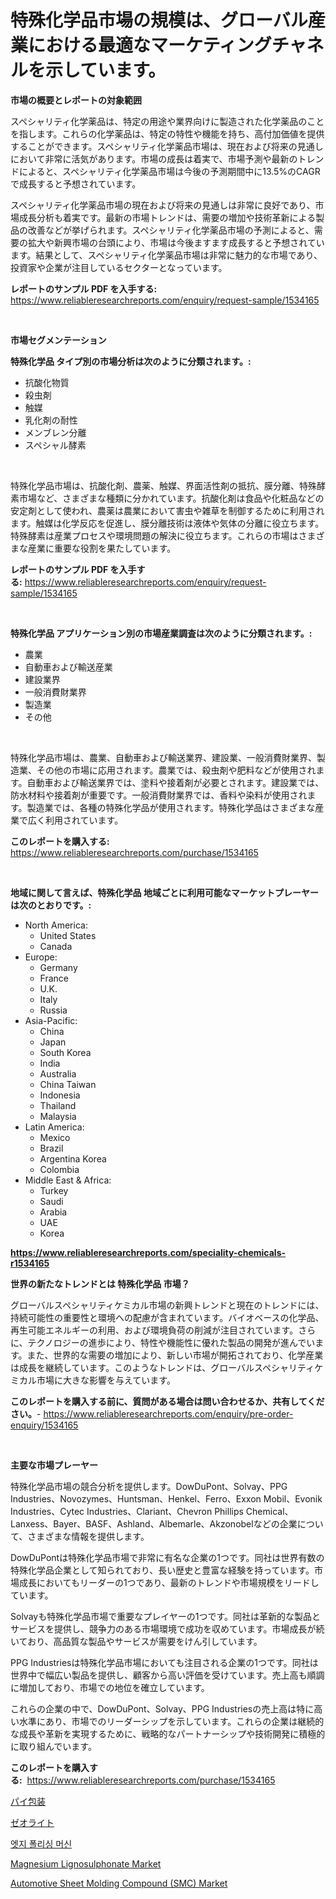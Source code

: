 <p><h1>特殊化学品市場の規模は、グローバル産業における最適なマーケティングチャネルを示しています。</h1></p><p><strong>市場の概要とレポートの対象範囲</strong></p>
<p><p>スペシャリティ化学薬品は、特定の用途や業界向けに製造された化学薬品のことを指します。これらの化学薬品は、特定の特性や機能を持ち、高付加価値を提供することができます。スペシャリティ化学薬品市場は、現在および将来の見通しにおいて非常に活気があります。市場の成長は着実で、市場予測や最新のトレンドによると、スペシャリティ化学薬品市場は今後の予測期間中に13.5%のCAGRで成長すると予想されています。</p><p>スペシャリティ化学薬品市場の現在および将来の見通しは非常に良好であり、市場成長分析も着実です。最新の市場トレンドは、需要の増加や技術革新による製品の改善などが挙げられます。スペシャリティ化学薬品市場の予測によると、需要の拡大や新興市場の台頭により、市場は今後ますます成長すると予想されています。結果として、スペシャリティ化学薬品市場は非常に魅力的な市場であり、投資家や企業が注目しているセクターとなっています。</p></p>
<p><strong>レポートのサンプル PDF を入手する:</strong> <a href="https://www.reliableresearchreports.com/enquiry/request-sample/1534165">https://www.reliableresearchreports.com/enquiry/request-sample/1534165</a></p>
<p>&nbsp;</p>
<p><strong>市場セグメンテーション</strong></p>
<p><strong>特殊化学品 タイプ別の市場分析は次のように分類されます。:</strong></p>
<p><ul><li>抗酸化物質</li><li>殺虫剤</li><li>触媒</li><li>乳化剤の耐性</li><li>メンブレン分離</li><li>スペシャル酵素</li></ul></p>
<p>&nbsp;</p>
<p><p>特殊化学品市場は、抗酸化剤、農薬、触媒、界面活性剤の抵抗、膜分離、特殊酵素市場など、さまざまな種類に分かれています。抗酸化剤は食品や化粧品などの安定剤として使われ、農薬は農業において害虫や雑草を制御するために利用されます。触媒は化学反応を促進し、膜分離技術は液体や気体の分離に役立ちます。特殊酵素は産業プロセスや環境問題の解決に役立ちます。これらの市場はさまざまな産業に重要な役割を果たしています。</p></p>
<p><strong>レポートのサンプル PDF を入手する:</strong>&nbsp;<a href="https://www.reliableresearchreports.com/enquiry/request-sample/1534165">https://www.reliableresearchreports.com/enquiry/request-sample/1534165</a></p>
<p>&nbsp;</p>
<p><strong> 特殊化学品 アプリケーション別の市場産業調査は次のように分類されます。:</strong></p>
<p><ul><li>農業</li><li>自動車および輸送産業</li><li>建設業界</li><li>一般消費財業界</li><li>製造業</li><li>その他</li></ul></p>
<p>&nbsp;</p>
<p><p>特殊化学品市場は、農業、自動車および輸送業界、建設業、一般消費財業界、製造業、その他の市場に応用されます。農業では、殺虫剤や肥料などが使用されます。自動車および輸送業界では、塗料や接着剤が必要とされます。建設業では、防水材料や接着剤が重要です。一般消費財業界では、香料や染料が使用されます。製造業では、各種の特殊化学品が使用されます。特殊化学品はさまざまな産業で広く利用されています。</p></p>
<p><strong>このレポートを購入する:</strong>&nbsp; <a href="https://www.reliableresearchreports.com/purchase/1534165">https://www.reliableresearchreports.com/purchase/1534165</a></p>
<p>&nbsp;</p>
<p><strong>地域に関して言えば、特殊化学品 地域ごとに利用可能なマーケットプレーヤーは次のとおりです。:</strong></p>
<p><ul>
    <li>
        North America:
        <ul>
            <li>United States</li>
            <li>Canada</li>
        </ul>
    </li>
    <li>
        Europe:
        <ul>
            <li>Germany</li>
            <li>France</li>
            <li>U.K.</li>
            <li>Italy</li>
            <li>Russia</li>
        </ul>
    </li>
    <li>
        Asia-Pacific:
        <ul>
            <li>China</li>
            <li>Japan</li>
            <li>South Korea</li>
            <li>India</li>
            <li>Australia</li>
            <li>China Taiwan</li>
            <li>Indonesia</li>
            <li>Thailand</li>
            <li>Malaysia</li>
        </ul>
    </li>
    <li>
        Latin America:
        <ul>
            <li>Mexico</li>
            <li>Brazil</li>
            <li>Argentina Korea</li>
            <li>Colombia</li>
        </ul>
    </li>
    <li>
        Middle East & Africa:
        <ul>
            <li>Turkey</li>
            <li>Saudi</li>
            <li>Arabia</li>
            <li>UAE</li>
            <li>Korea</li>
        </ul>
    </li>
    </ul></p>
<p><strong><a href="https://www.reliableresearchreports.com/speciality-chemicals-r1534165">https://www.reliableresearchreports.com/speciality-chemicals-r1534165</a></strong>&nbsp;</p>
<p><strong>世界の新たなトレンドとは 特殊化学品 市場？</strong></p>
<p><p>グローバルスペシャリティケミカル市場の新興トレンドと現在のトレンドには、持続可能性の重要性と環境への配慮が含まれています。バイオベースの化学品、再生可能エネルギーの利用、および環境負荷の削減が注目されています。さらに、テクノロジーの進歩により、特性や機能性に優れた製品の開発が進んでいます。また、世界的な需要の増加により、新しい市場が開拓されており、化学産業は成長を継続しています。このようなトレンドは、グローバルスペシャリティケミカル市場に大きな影響を与えています。</p></p>
<p><strong>このレポートを購入する前に、質問がある場合は問い合わせるか、共有してください。</strong>- <a href="https://www.reliableresearchreports.com/enquiry/pre-order-enquiry/1534165">https://www.reliableresearchreports.com/enquiry/pre-order-enquiry/1534165</a></p>
<p>&nbsp;</p>
<p><strong>主要な市場プレーヤー</strong></p>
<p><p>特殊化学品市場の競合分析を提供します。DowDuPont、Solvay、PPG Industries、Novozymes、Huntsman、Henkel、Ferro、Exxon Mobil、Evonik Industries、Cytec Industries、Clariant、Chevron Phillips Chemical、Lanxess、Bayer、BASF、Ashland、Albemarle、Akzonobelなどの企業について、さまざまな情報を提供します。 </p><p>DowDuPontは特殊化学品市場で非常に有名な企業の1つです。同社は世界有数の特殊化学品企業として知られており、長い歴史と豊富な経験を持っています。市場成長においてもリーダーの1つであり、最新のトレンドや市場規模をリードしています。 </p><p>Solvayも特殊化学品市場で重要なプレイヤーの1つです。同社は革新的な製品とサービスを提供し、競争力のある市場環境で成功を収めています。市場成長が続いており、高品質な製品やサービスが需要をけん引しています。 </p><p>PPG Industriesは特殊化学品市場においても注目される企業の1つです。同社は世界中で幅広い製品を提供し、顧客から高い評価を受けています。売上高も順調に増加しており、市場での地位を確立しています。 </p><p>これらの企業の中で、DowDuPont、Solvay、PPG Industriesの売上高は特に高い水準にあり、市場でのリーダーシップを示しています。これらの企業は継続的な成長や革新を実現するために、戦略的なパートナーシップや技術開発に積極的に取り組んでいます。</p></p>
<p><strong>このレポートを購入する:</strong>&nbsp;&nbsp;<a href="https://www.reliableresearchreports.com/purchase/1534165">https://www.reliableresearchreports.com/purchase/1534165</a></p>
<p><p><a href="https://medium.com/@ebbkautzer/%E3%83%91%E3%82%A4%E3%81%AE%E5%8C%85%E8%A3%85%E5%B8%82%E5%A0%B4%E3%81%AE%E8%A6%8B%E9%80%9A%E3%81%97-%E5%B8%82%E5%A0%B4%E3%81%AE%E5%8B%95%E5%90%91-%E6%88%90%E9%95%B7-2024%E5%B9%B4%E3%81%8B%E3%82%892031%E5%B9%B4%E3%81%BE%E3%81%A7%E3%81%AE%E4%BA%88%E6%B8%AC-1aa092ed1c2c">パイ包装</a></p><p><a href="https://medium.com/@queenlitle19361/%E3%82%BC%E3%82%AA%E3%83%A9%E3%82%A4%E3%83%88%E5%B8%82%E5%A0%B4%E3%81%AE%E8%A6%8F%E6%A8%A1-cagr-2024%E5%B9%B4%E3%81%8B%E3%82%892030%E5%B9%B4%E3%81%AE%E3%83%88%E3%83%AC%E3%83%B3%E3%83%89-1bcbe48698f5">ゼオライト</a></p><p><a href="https://medium.com/@jonatanjast1928/%EC%97%90%EC%A7%80-%ED%8F%B4%EB%A6%AC%EC%8B%B1-%EB%A8%B8%EC%8B%A0-%EC%8B%9C%EC%9E%A5-%EA%B2%BD%EC%9F%81-%EB%B6%84%EC%84%9D-%EC%8B%9C%EC%9E%A5-%EB%8F%99%ED%96%A5-%EB%B0%8F-2031%EB%85%84%EA%B9%8C%EC%A7%80%EC%9D%98-%EC%98%88%EC%B8%A1-491b0496a962">엣지 폴리싱 머신</a></p><p><a href="https://spotless-saver-8fd.notion.site/Magnesium-Lignosulphonate-Market-Furnish-Information-about-Market-Size-Market-Share-Market-Dynamic-4b1506f73a40499397895452f1cd9928">Magnesium Lignosulphonate Market</a></p><p><a href="https://issuu.com/reportprime-2/docs/automotive-sheet-molding-compound-smc-market-size-">Automotive Sheet Molding Compound (SMC) Market</a></p></p>